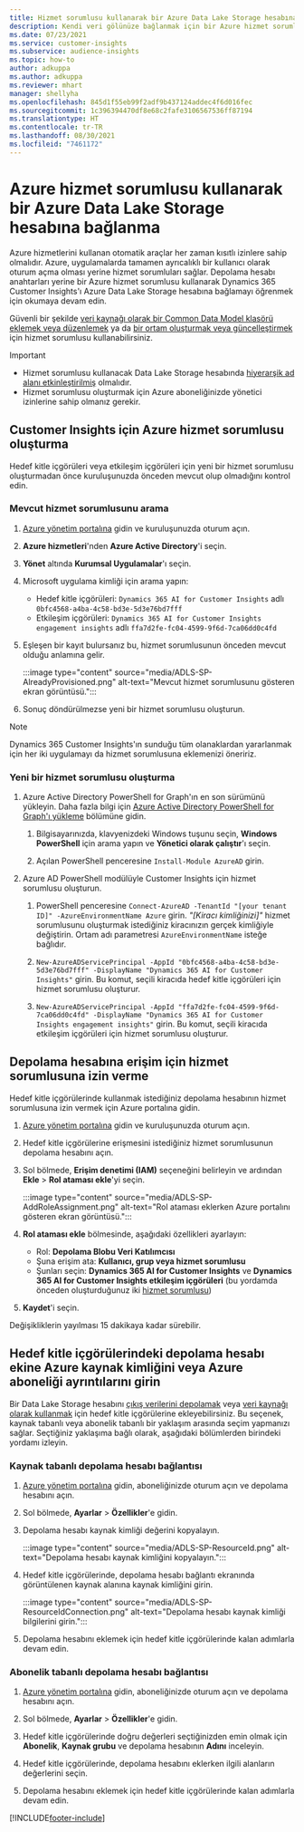 ```yaml
---
title: Hizmet sorumlusu kullanarak bir Azure Data Lake Storage hesabına bağlanma
description: Kendi veri gölünüze bağlanmak için bir Azure hizmet sorumlusu kullanın.
ms.date: 07/23/2021
ms.service: customer-insights
ms.subservice: audience-insights
ms.topic: how-to
author: adkuppa
ms.author: adkuppa
ms.reviewer: mhart
manager: shellyha
ms.openlocfilehash: 845d1f55eb99f2adf9b437124addec4f6d016fec
ms.sourcegitcommit: 1c396394470df8e68c2fafe3106567536ff87194
ms.translationtype: HT
ms.contentlocale: tr-TR
ms.lasthandoff: 08/30/2021
ms.locfileid: "7461172"
---
```

# <a name="connect-to-an-azure-data-lake-storage-account-by-using-an-azure-service-principal"></a>Azure hizmet sorumlusu kullanarak bir Azure Data Lake Storage hesabına bağlanma
<!--note from editor: The Cloud Style Guide would have us just use "Azure Data Lake Storage" to mean the current version, unless the old version (Gen1) is mentioned. I've followed this guidance, even though it seems that our docs and Azure docs are all over the map on this.-->
Azure hizmetlerini kullanan otomatik araçlar her zaman kısıtlı izinlere sahip olmalıdır. Azure, uygulamalarda tamamen ayrıcalıklı bir kullanıcı olarak oturum açma olması yerine hizmet sorumluları sağlar. Depolama hesabı anahtarları yerine bir Azure hizmet sorumlusu kullanarak Dynamics 365 Customer Insights'ı Azure Data Lake Storage hesabına bağlamayı öğrenmek için okumaya devam edin. 

Güvenli bir şekilde [veri kaynağı olarak bir Common Data Model klasörü eklemek veya düzenlemek](connect-common-data-model.md) ya da [bir ortam oluşturmak veya güncelleştirmek](get-started-paid.md) için hizmet sorumlusu kullanabilirsiniz.<!--note from editor: Suggested. Or it could be ", or create a new environment or update an existing one". I think "new" is implied with "create". The comma is necessary.-->

> [!IMPORTANT]
> - Hizmet sorumlusu kullanacak Data Lake Storage hesabında<!--note from editor: Suggested. Or perhaps it could be "The Data Lake Storage account to which you want to give access to the service principal..."--> [hiyerarşik ad alanı etkinleştirilmiş](/azure/storage/blobs/data-lake-storage-namespace) olmalıdır.
> - Hizmet sorumlusu oluşturmak için Azure aboneliğinizde yönetici izinlerine sahip olmanız gerekir.

## <a name="create-an-azure-service-principal-for-customer-insights"></a>Customer Insights için Azure hizmet sorumlusu oluşturma

Hedef kitle içgörüleri veya etkileşim içgörüleri için yeni bir hizmet sorumlusu oluşturmadan önce kuruluşunuzda önceden mevcut olup olmadığını kontrol edin.

### <a name="look-for-an-existing-service-principal"></a>Mevcut hizmet sorumlusunu arama

1. [Azure yönetim portalına](https://portal.azure.com) gidin ve kuruluşunuzda oturum açın.

2. **Azure hizmetleri**'nden **Azure Active Directory**'i seçin.

3. **Yönet** altında **Kurumsal Uygulamalar**'ı seçin.

4. Microsoft uygulama kimliği<!--note from editor: Via Microsoft Writing Style Guide.--> için arama yapın:
   - Hedef kitle içgörüleri: `Dynamics 365 AI for Customer Insights` adlı `0bfc4568-a4ba-4c58-bd3e-5d3e76bd7fff`
   - Etkileşim içgörüleri: `Dynamics 365 AI for Customer Insights engagement insights` adlı `ffa7d2fe-fc04-4599-9f6d-7ca06dd0c4fd`

5. Eşleşen bir kayıt bulursanız bu, hizmet sorumlusunun önceden mevcut olduğu anlamına gelir. 
   
   :::image type="content" source="media/ADLS-SP-AlreadyProvisioned.png" alt-text="Mevcut hizmet sorumlusunu gösteren ekran görüntüsü.":::
   
6. Sonuç döndürülmezse yeni bir hizmet sorumlusu oluşturun.

>[!NOTE]
>Dynamics 365 Customer Insights'ın sunduğu tüm olanaklardan yararlanmak için her iki uygulamayı da hizmet sorumlusuna eklemenizi öneririz.<!--note from editor: Using the note format is suggested, just so this doesn't get lost by being tucked up in the step.-->

### <a name="create-a-new-service-principal"></a>Yeni bir hizmet sorumlusu oluşturma
<!--note from editor: Some general formatting notes: The MWSG wants bold for text the user enters (in addition to UI strings and the settings users select), but there's plenty of precedent for using code format for entering text in PowerShell so I didn't change that. Note that italic should be used for placeholders, but not much else.-->
1. Azure Active Directory PowerShell for Graph'ın en son sürümünü yükleyin. Daha fazla bilgi için [Azure Active Directory PowerShell for Graph'ı yükleme](/powershell/azure/active-directory/install-adv2) bölümüne gidin.

   1. Bilgisayarınızda, klavyenizdeki Windows tuşunu seçin, **Windows PowerShell** için arama yapın ve **Yönetici olarak çalıştır**'ı seçin.<!--note from editor: Or should this be something like "search for **Windows PowerShell** and, if asked, select **Run as administrator**."?-->
   
   1. Açılan PowerShell penceresine `Install-Module AzureAD` girin.

2. Azure AD PowerShell modülüyle Customer Insights için hizmet sorumlusu oluşturun.

   1. PowerShell penceresine `Connect-AzureAD -TenantId "[your tenant ID]" -AzureEnvironmentName Azure` girin. *"[Kiracı kimliğinizi]"*<!--note from editor: Edit okay? Or should the quotation marks stay in the command line, in which case it would be "Replace *[your tenant ID]* --> hizmet sorumlusunu oluşturmak istediğiniz kiracınızın gerçek kimliğiyle değiştirin. Ortam adı parametresi `AzureEnvironmentName` isteğe bağlıdır.
  
   1. `New-AzureADServicePrincipal -AppId "0bfc4568-a4ba-4c58-bd3e-5d3e76bd7fff" -DisplayName "Dynamics 365 AI for Customer Insights"` girin. Bu komut, seçili kiracıda hedef kitle içgörüleri için hizmet sorumlusu oluşturur. 

   1. `New-AzureADServicePrincipal -AppId "ffa7d2fe-fc04-4599-9f6d-7ca06dd0c4fd" -DisplayName "Dynamics 365 AI for Customer Insights engagement insights"` girin. Bu komut, seçili kiracıda etkileşim içgörüleri için hizmet sorumlusu<!--note from editor: Edit okay?--> oluşturur.

## <a name="grant-permissions-to-the-service-principal-to-access-the-storage-account"></a>Depolama hesabına erişim için hizmet sorumlusuna izin verme

Hedef kitle içgörülerinde kullanmak istediğiniz depolama hesabının hizmet sorumlusuna izin vermek için Azure portalına gidin.

1. [Azure yönetim portalına](https://portal.azure.com) gidin ve kuruluşunuzda oturum açın.

1. Hedef kitle içgörülerine erişmesini istediğiniz hizmet sorumlusunun depolama hesabını açın.

1. Sol bölmede, **Erişim denetimi (IAM)** seçeneğini belirleyin ve ardından **Ekle** > **Rol ataması ekle**'yi seçin.

   :::image type="content" source="media/ADLS-SP-AddRoleAssignment.png" alt-text="Rol ataması eklerken Azure portalını gösteren ekran görüntüsü.":::

1. **Rol ataması ekle** bölmesinde, aşağıdaki özellikleri ayarlayın:
   - Rol: **Depolama Blobu Veri Katılımcısı**
   - Şuna erişim ata: **Kullanıcı, grup veya hizmet sorumlusu**
   - Şunları seçin: **Dynamics 365 AI for Customer Insights** ve **Dynamics 365 AI for Customer Insights etkileşim içgörüleri** (bu yordamda önceden oluşturduğunuz iki [hizmet sorumlusu](#create-a-new-service-principal))

1.  **Kaydet**'i seçin.

Değişikliklerin yayılması 15 dakikaya kadar sürebilir.

## <a name="enter-the-azure-resource-id-or-the-azure-subscription-details-in-the-storage-account-attachment-to-audience-insights"></a>Hedef kitle içgörülerindeki depolama hesabı ekine Azure kaynak kimliğini veya Azure aboneliği ayrıntılarını girin

Bir<!--note from editor: Edit suggested only if this section is optional.--> Data Lake Storage hesabını [çıkış verilerini depolamak](manage-environments.md) veya [veri kaynağı olarak kullanmak](connect-common-data-service-lake.md) için hedef kitle içgörülerine ekleyebilirsiniz. Bu seçenek, kaynak tabanlı veya abonelik tabanlı bir yaklaşım arasında seçim yapmanızı sağlar. Seçtiğiniz yaklaşıma bağlı olarak, aşağıdaki bölümlerden birindeki yordamı izleyin.<!--note from editor: Suggested.-->

### <a name="resource-based-storage-account-connection"></a>Kaynak tabanlı depolama hesabı bağlantısı

1. [Azure yönetim portalına](https://portal.azure.com) gidin, aboneliğinizde oturum açın ve depolama hesabını açın.

1. Sol bölmede, **Ayarlar** > **Özellikler**'e gidin.

1. Depolama hesabı kaynak kimliği değerini kopyalayın.

   :::image type="content" source="media/ADLS-SP-ResourceId.png" alt-text="Depolama hesabı kaynak kimliğini kopyalayın.":::

1. Hedef kitle içgörülerinde, depolama hesabı bağlantı ekranında görüntülenen kaynak alanına kaynak kimliğini girin.

   :::image type="content" source="media/ADLS-SP-ResourceIdConnection.png" alt-text="Depolama hesabı kaynak kimliği bilgilerini girin.":::   

1. Depolama hesabını eklemek için hedef kitle içgörülerinde kalan adımlarla devam edin.

### <a name="subscription-based-storage-account-connection"></a>Abonelik tabanlı depolama hesabı bağlantısı

1. [Azure yönetim portalına](https://portal.azure.com) gidin, aboneliğinizde oturum açın ve depolama hesabını açın.

1. Sol bölmede, **Ayarlar** > **Özellikler**'e gidin.

1. Hedef kitle içgörülerinde doğru değerleri seçtiğinizden emin olmak için **Abonelik**, **Kaynak grubu** ve depolama hesabının **Adını** inceleyin.

1. Hedef kitle içgörülerinde, depolama hesabını eklerken ilgili alanların değerlerini seçin.

1. Depolama hesabını eklemek için hedef kitle içgörülerinde kalan adımlarla devam edin.


[!INCLUDE[footer-include](../includes/footer-banner.md)]